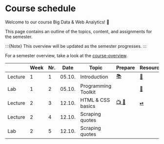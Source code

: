 # Course schedule

Welcome to our course Big Data & Web Analytics! 👋  

This page contains an outline of the topics, content, and assignments for the semester. 

:::{Note}
This overview will be updated as the semester progresses.
:::

For a semester overview, take a look at the [course-overview](../docs/course-overview.md). 



|		|	Week	|	Nr.	|	Date	|	Topic	|	Prepare	|	Resources	|	AE	|	HW	|	Exam	|	
|	---	|	---	|	---	|	---	|	---	|	---	|	---	|	---	|	---	|	---	|	
|	Lecture	|	1	|	1	|	05.10.	|	Introduction	|	[📚](../weeks/week1.md)	|	[📑](https://docs.google.com/presentation/d/14mDixoFHReJhc7D3G0ooC_CZJ8R14AcjJLXqFfUmKgo/export/pdf)	|		|		|		|	
|	Lab	|	1	|	2	|	05.10.	|	Programming Toolkit	|		|	[📑](https://docs.google.com/presentation/d/1AHDCyelaOumvZ9-MRLEaSGCulXvvo-hcoFRrTESQW-c/export/pdf)	|	[💻](../weeks/week1.md)	|		|		|	
|	Lecture	|	2	|	3	|	12.10.	|	HTML & CSS basics	|	[📺 💾 ](../weeks/week2.md)	|	[⏯](https://kirenz.github.io/codelabs/codelabs/webscraping/#0)	|		|		|		|	
|	Lecture	|	2	|	4	|	12.10.	|	Scraping quotes	|		|		|	[💻](../weeks/week2.md)	|		|		|	
|	Lab	|	2	|	5	|	12.10.	|	Scraping quotes	|		|		|		|		|		|	